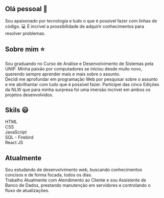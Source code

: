 ## Olá pessoal 👋
Sou apaixonado por tecnologia e tudo o que é possivel fazer com linhas de código. 
:computer: É incrivel a prossibilidade de adquirir conhecimentos para resolver problemas. 


## Sobre mim :star:
Sou graduando no Curso de Análise e Desenvolvimento de Sistemas pela UNIP. Minha paixão por computadores se iniciou desde muito novo, querendo sempre aprender mais e mais sobre o assunto.
<br>
Decidi me aprofundar em programação Web por pesquisar sobre o assunto e me abrilhantar com tudo que é possível fazer. Participei das cinco Edições da NLW que para minha surpresa foi uma imersão incrível em ambos os projetos desenvolvidos.

## Skils :smiley:
HTML <br>
CSS <br>
JavaScript <br>
SQL - Firebird <br>
React JS <br>

## Atualmente
Sou estudando de desenvolvimento web, buscando conhecimentos concisos e de forma focada, todos os dias.
<br>
Trabalho Atualmente com Atendimento ao Cliente e sou Assistente de Banco de Dados, prestando manutenção em servidores e controlando o fluxo de atualizações. 
